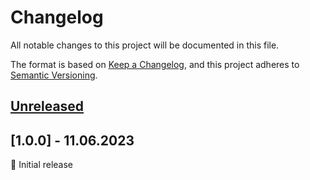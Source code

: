 # Changelog

All notable changes to this project will be documented in this file.

The format is based on [Keep a Changelog](https://keepachangelog.com/en/1.1.0/),
and this project adheres to [Semantic Versioning](https://semver.org/spec/v2.0.0.html).

## [Unreleased]

## [1.0.0] - 11.06.2023

🚀 Initial release

<br>

[unreleased]: https://github.com/an-anime-team/an-anime-borb-launcher/compare/1.0.0...next
